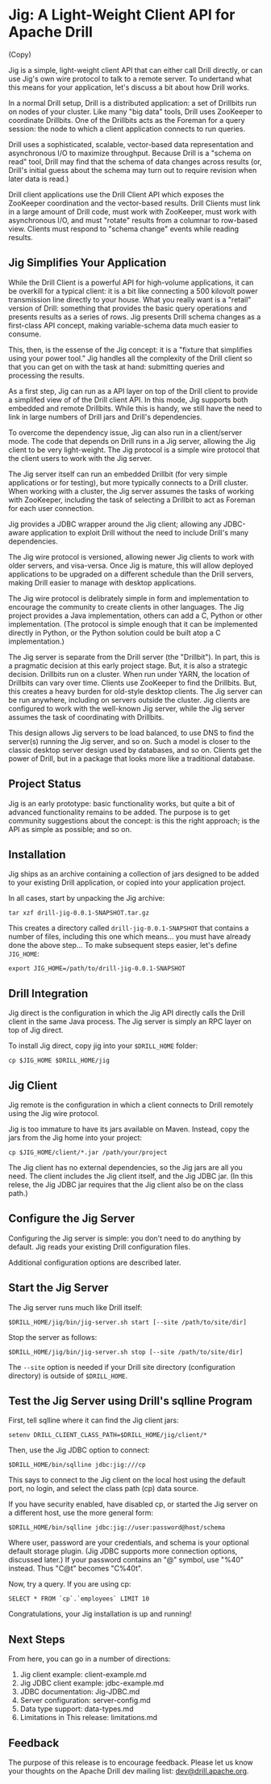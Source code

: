 # Jig: A Light-Weight Client API for Apache Drill

(Copy)

Jig is a simple, light-weight client API that can either call Drill directly, or can use Jig's own wire protocol to talk
to a remote server. To undertand what this means for your application, let's discuss a bit about
how Drill works.

In a normal Drill setup, Drill is a distributed application: a set of Drillbits run on nodes of your
cluster. Like many "big data" tools, Drill uses ZooKeeper to coordinate Drillbits. One of the Drillbits
acts as the Foreman for a query session: the node to which a client application connects to run queries.

Drill uses a sophisticated, scalable, vector-based data representation and asynchronous I/O to maximize
throughput. Because Drill is a "schema on read" tool, Drill may find that the schema of data changes
across results (or, Drill's initial guess about the schema may turn out to require revision when later
data is read.)

Drill client applications use the Drill Client API which exposes the ZooKeeper coordination and the
vector-based results. Drill Clients must link in a large amount of Drill code, must work with ZooKeeper,
must work with asynchronous I/O, and must "rotate" results from a columnar to row-based view. Clients
must respond to "schema change" events while reading results.

## Jig Simplifies Your Application

While the Drill Client is a powerful API for high-volume applications, it can be
overkill for a typical client: it is a bit like connecting a 500 kilovolt power transmission line
directly to your house. What you really want is a "retail" version of Drill: something that provides
the basic query operations and presents results as a series of rows. Jig presents Drill schema
changes as a first-class API concept, making variable-schema data much easier to consume.

This, then, is the essense of the Jig concept: it is a "fixture that simplifies using your power tool."
Jig handles all the complexity of the Drill client so that you can get on with the task at hand:
submitting queries and processing the results.

As a first step, Jig can run as a API layer on top of the Drill client to provide a simplifed view of
of the Drill client API. In this mode, Jig supports both embedded and remote Drillbits. While this
is handy, we still have the need to link in large numbers of Drill jars and Drill's dependencies.

To overcome the dependency issue, Jig can also run in a client/server mode. The code that depends on
Drill runs in a Jig server, allowing the Jig client to be very light-weight. The Jig protocol is a
simple wire protocol that the client users to work with the Jig server.

The Jig server itself can run an embedded Drillbit (for very simple applications or for testing),
but more typically connects to a Drill cluster. When working with a cluster, the Jig server assumes
the tasks of working with ZooKeeper, including the task of selecting a Drillbit to act as Foreman for
each user connection.

Jig provides a JDBC wrapper around the Jig client; allowing any JDBC-aware application
to exploit Drill without the need to include Drill's many dependencies.

The Jig wire protocol is versioned, allowing newer Jig clients to work with older servers,
and visa-versa. Once Jig is mature, this will allow deployed applications to be upgraded on a
different schedule than the Drill servers, making Drill easier to manage with desktop applications.

The Jig wire protocol is delibrately simple in form and implementation to encourage the
community to create clients in other languages. The Jig project provides a Java implementation,
others can add a C, Python or other implementation. (The protocol is simple enough that it
can be implemented directly in Python, or the Python solution could be built atop a C
implementation.)

The Jig server is separate from the Drill server (the "Drillbit"). In part, this is a
pragmatic decision at this early project stage. But, it is also a strategic decision. Drillbits
run on a cluster. When run under YARN, the location of Drillbits can vary over time. Clients
use ZooKeeper to find the Drillbits. But, this creates a heavy burden for old-style desktop
clients. The Jig server can be run anywhere, including on servers outside the cluster. Jig
clients are configured to work with the well-known Jig server, while the Jig server assumes
the task of coordinating with Drillbits.

This design allows Jig servers to be load balanced, to use DNS to find the server(s) running
the Jig server, and so on. Such a model is closer to the classic desktop server design used
by databases, and so on. Clients get the power of Drill, but in a package that looks more like
a traditional database.

## Project Status

Jig is an early prototype: basic functionality works, but quite a bit of advanced functionality
remains to be added. The purpose is to get community suggestions about the concept: is this the
right approach; is the API as simple as possible; and so on. 

## Installation

Jig ships as an archive containing a collection of jars designed to be added to your existing
Drill application, or copied into your application project.

In all cases, start by unpacking the Jig archive:

`tar xzf drill-jig-0.0.1-SNAPSHOT.tar.gz`

This creates a directory called `drill-jig-0.0.1-SNAPSHOT` that contains a number of files,
including this one which means... you must have already done the above step... To make
subsequent steps easier, let's define `JIG_HOME`:

`export JIG_HOME=/path/to/drill-jig-0.0.1-SNAPSHOT`

## Drill Integration

Jig direct is the configuration in which the Jig API directly calls the Drill client in the
same Java process. The Jig server is simply an RPC layer on top of Jig direct.

To install Jig direct, copy jig into your `$DRILL_HOME` folder:

`cp $JIG_HOME $DRILL_HOME/jig`

## Jig Client

Jig remote is the configuration in which a client connects to Drill remotely using the
Jig wire protocol.

Jig is too immature to have its jars available on Maven. Instead, copy the jars from the
Jig home into your project:

`cp $JIG_HOME/client/*.jar /path/your/project`

The Jig client has no external dependencies, so the Jig jars are all you need. The client
includes the Jig client itself, and the Jig JDBC jar. (In this relese, the Jig JDBC jar
requires that the Jig client also be on the class path.)

## Configure the Jig Server

Configuring the Jig server is simple: you don't need to do anything by default. Jig reads
your existing Drill configuration files.

Additional configuration options are described later.

## Start the Jig Server

The Jig server runs much like Drill itself:

`$DRILL_HOME/jig/bin/jig-server.sh start [--site /path/to/site/dir]`

Stop the server as follows:

`$DRILL_HOME/jig/bin/jig-server.sh stop [--site /path/to/site/dir]`

The `--site` option is needed if your Drill site directory (configuration directory)
is outside of `$DRILL_HOME`.

## Test the Jig Server using Drill's sqlline Program

First, tell sqlline where it can find the Jig client jars:

`setenv DRILL_CLIENT_CLASS_PATH=$DRILL_HOME/jig/client/*`

Then, use the Jig JDBC option to connect:

`$DRILL_HOME/bin/sqlline jdbc:jig:///cp`

This says to connect to the Jig client on the local host using the default port, no login,
and select the class path (cp) data source.

If you have security enabled, have disabled cp, or started the Jig server on a different
host, use the more general form:

`$DRILL_HOME/bin/sqlline jdbc:jig://user:password@host/schema`

Where user, password are your credentials, and schema is your optional default storage
plugin. (Jig JDBC supports more connection options, discussed later.) If your password
contains an "@" symbol, use "%40" instead. Thus "C@t" becomes "C%40t".

Now, try a query. If you are using cp:

    SELECT * FROM `cp`.`employees` LIMIT 10

Congratulations, your Jig installation is up and running!

## Next Steps

From here, you can go in a number of directions:

1. Jig client example: client-example.md
2. Jig JDBC client example: jdbc-example.md
3. JDBC documentation: Jig-JDBC.md
4. Server configuration: server-config.md
5. Data type support: data-types.md
6. Limitations in This release: limitations.md

## Feedback

The purpose of this release is to encourage feedback. Please let us know your thoughts
on the Apache Drill dev mailing list: dev@drill.apache.org.
